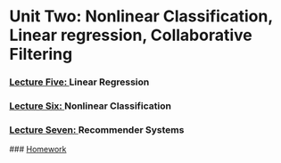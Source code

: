 # Unit Two: Nonlinear Classification, Linear regression, Collaborative Filtering

### [Lecture Five: ](https://github.com/369geofreeman/MITx-6.86x-Machine-Learning-with-Python/tree/master/week_3/lecture_5) Linear Regression

### [Lecture Six: ](https://github.com/369geofreeman/MITx-6.86x-Machine-Learning-with-Python/tree/master/week_3/lecture_6) Nonlinear Classification

### [Lecture Seven: ](https://github.com/369geofreeman/MITx-6.86x-Machine-Learning-with-Python/tree/master/week_3/lecture_7) Recommender Systems

### [Homework](https://github.com/369geofreeman/MITx-6.86x-Machine-Learning-with-Python/tree/master/week_3/homework)
